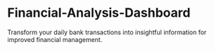 # Financial-Analysis-Dashboard
Transform your daily bank transactions into insightful information for improved financial management.

